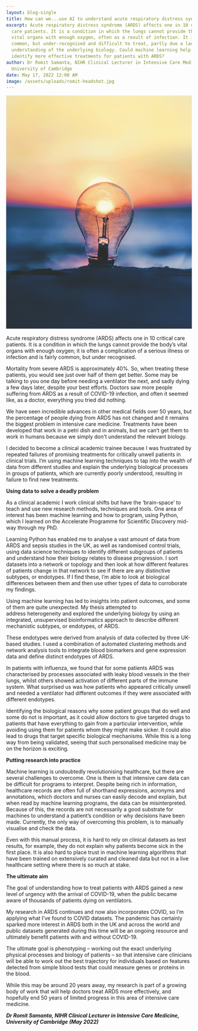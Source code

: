 ```yaml
---
layout: blog-single
title: How can we...use AI to understand acute respiratory distress syndrome?
excerpt: Acute respiratory distress syndrome (ARDS) affects one in 10 critical
  care patients. It is a condition in which the lungs cannot provide the body’s
  vital organs with enough oxygen, often as a result of infection. It is fairly
  common, but under-recognised and difficult to treat, partly due a lack of
  understanding of the underlying biology. Could machine learning help us
  identify more effective treatments for patients with ARDS?
author: Dr Romit Samanta, NIHR Clinical Lecturer in Intensive Care Medicine,
  University of Cambridge
date: May 17, 2022 12:00 AM
image: /assets/uploads/romit-headshot.jpg
---
```

![](/assets/uploads/ameen-fahmy-_gektyibrsm-unsplash.jpg#left)

Acute respiratory distress syndrome (ARDS) affects one in 10 critical care patients. It is a condition in which the lungs cannot provide the body’s vital organs with enough oxygen; it is often a complication of a serious illness or infection and is fairly common, but under recognised.

Mortality from severe ARDS is approximately 40%. So, when treating these patients, you would see just over half of them get better. Some may be talking to you one day before needing a ventilator the next, and sadly dying a few days later, despite your best efforts. Doctors saw more people suffering from ARDS as a result of COVID-19 infection, and often it seemed like, as a doctor, everything you tried did nothing.

We have seen incredible advances in other medical fields over 50 years, but the percentage of people dying from ARDS has not changed and it remains the biggest problem in intensive care medicine. Treatments have been developed that work in a petri dish and in animals, but we can’t get them to work in humans because we simply don't understand the relevant biology.

I decided to become a clinical academic trainee because I was frustrated by repeated failures of promising treatments for critically unwell patients in clinical trials. I’m using machine learning techniques to tap into the wealth of data from different studies and explain the underlying biological processes in groups of patients, which are currently poorly understood, resulting in failure to find new treatments.

**Using data to solve a deadly problem**

As a clinical academic I work clinical shifts but have the ‘brain-space’ to teach and use new research methods, techniques and tools. One area of interest has been machine learning and how to program, using Python, which I learned on the Accelerate Programme for Scientific Discovery mid-way through my PhD. 

Learning Python has enabled me to analyse a vast amount of data from ARDS and sepsis studies in the UK, as well as randomised control trials, using data science techniques to identify different subgroups of patients and understand how their biology relates to disease progression. I sort datasets into a network or topology and then look at how different features of patients change in that network to see if there are any distinctive subtypes, or endotypes. If I find these, I’m able to look at biological differences between them and then use other types of data to corroborate my findings. 

Using machine learning has led to insights into patient outcomes, and some of them are quite unexpected. My thesis attempted to address heterogeneity and explored the underlying biology by using an integrated, unsupervised bioinformatics approach to describe different mechanistic subtypes, or endotypes, of ARDS.

These endotypes were derived from analysis of data collected by three UK-based studies. I used a combination of automated clustering methods and network analysis tools to integrate blood biomarkers and gene expression data and define distinct endotypes of ARDS.

In patients with influenza, we found that for some patients ARDS was characterised by processes associated with leaky blood vessels in the their lungs, whilst others showed activation of different parts of the immune system. What surprised us was how patients who appeared critically unwell and needed a ventilator had different outcomes if they were associated with different endotypes. 

Identifying the biological reasons why some patient groups that do well and some do not is important, as it could allow doctors to give targeted drugs to patients that have everything to gain from a particular intervention, while avoiding using them for patients whom they might make sicker. It could also lead to drugs that target specific biological mechanisms. While this is a long way from being validated, seeing that such personalised medicine may be on the horizon is exciting.

**Putting research into practice** 

Machine learning is undoubtedly revolutionising healthcare, but there are several challenges to overcome. One is them is that intensive care data can be difficult for programs to interpret. Despite being rich in information, healthcare records are often full of shorthand expressions, acronyms and annotations, which doctors and nurses can easily decode and explain, but when read by machine learning programs, the data can be misinterpreted. Because of this, the records are not necessarily a good substrate for machines to understand a patient’s condition or why decisions have been made. Currently, the only way of overcoming this problem, is to manually visualise and check the data.

Even with this manual process, it is hard to rely on clinical datasets as test results, for example, they do not explain why patients become sick in the first place. It is also hard to place trust in machine learning algorithms that have been trained on extensively curated and cleaned data but not in a live healthcare setting where there is so much at stake. 

**The ultimate aim**

The goal of understanding how to treat patients with ARDS gained a new level of urgency with the arrival of COVID-19, when the public became aware of thousands of patients dying on ventilators. 

My research in ARDS continues and now also incorporates COVID, so I’m applying what I’ve found to COVID datasets. The pandemic has certainly sparked more interest in ARDS both in the UK and across the world and public datasets generated during this time will be an ongoing resource and ultimately benefit patients with and without COVID-19.

The ultimate goal is phenotyping – working out the exact underlying physical processes and biology of patients – so that intensive care clinicians will be able to work out the best trajectory for individuals based on features detected from simple blood tests that could measure genes or proteins in the blood.

While this may be around 20 years away, my research is part of a growing body of work that will help doctors treat ARDS more effectively, and hopefully end 50 years of limited progress in this area of intensive care medicine.

***Dr Romit Samanta, NIHR Clinical Lecturer in Intensive Care Medicine, University of Cambridge (May 2022)***